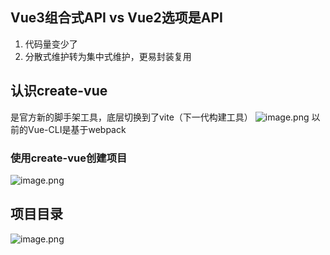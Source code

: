 ## Vue3组合式API vs Vue2选项是API
1. 代码量变少了
2. 分散式维护转为集中式维护，更易封装复用
## 认识create-vue
是官方新的脚手架工具，底层切换到了vite（下一代构建工具） 
![image.png](https://cdn.nlark.com/yuque/0/2023/png/33778458/1697528003524-e7955c99-d397-4d8c-8c24-ee8b3267037d.png#averageHue=%23f8ebe6&clientId=u35cf398e-b11e-4&from=paste&height=450&id=ub5df6d9e&originHeight=574&originWidth=1281&originalType=binary&ratio=1.274999976158142&rotation=0&showTitle=false&size=190373&status=done&style=none&taskId=u54517baa-3c72-4656-a215-96eecd12c13&title=&width=1004.7059011404356)
以前的Vue-CLI是基于webpack
### 使用create-vue创建项目
![image.png](https://cdn.nlark.com/yuque/0/2023/png/33778458/1697528109147-6a0d39a8-cb36-4368-8de2-9fee8725852e.png#averageHue=%23f5f3f3&clientId=u35cf398e-b11e-4&from=paste&height=323&id=u9bd88588&originHeight=412&originWidth=595&originalType=binary&ratio=1.274999976158142&rotation=0&showTitle=false&size=100056&status=done&style=none&taskId=u91378ec1-41a2-4776-9abc-a9f886102b2&title=&width=466.6666753930985)
## 项目目录
![image.png](https://cdn.nlark.com/yuque/0/2023/png/33778458/1697528942988-d00b4a44-6dce-4272-b63a-3cf53edde34b.png#averageHue=%23e0dede&clientId=u35cf398e-b11e-4&from=paste&height=336&id=u179b7db1&originHeight=429&originWidth=721&originalType=binary&ratio=1.274999976158142&rotation=0&showTitle=false&size=182582&status=done&style=none&taskId=u7318e7e7-012d-4be4-926a-003103a305e&title=&width=565.4902066528134)
